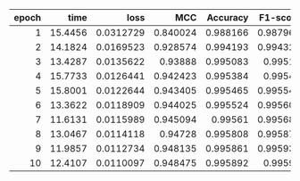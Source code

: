 |   epoch |    time |      loss |      MCC |   Accuracy |   F1-score |
|--------:|--------:|----------:|---------:|-----------:|-----------:|
|       1 | 15.4456 | 0.0312729 | 0.840024 |   0.988166 |   0.987969 |
|       2 | 14.1824 | 0.0169523 | 0.928574 |   0.994193 |   0.994329 |
|       3 | 13.4287 | 0.0135622 | 0.93888  |   0.995083 |   0.99518  |
|       4 | 15.7733 | 0.0126441 | 0.942423 |   0.995384 |   0.99547  |
|       5 | 15.8001 | 0.0122644 | 0.943405 |   0.995465 |   0.995548 |
|       6 | 13.3622 | 0.0118909 | 0.944025 |   0.995524 |   0.995603 |
|       7 | 11.6131 | 0.0115989 | 0.945094 |   0.99561  |   0.995687 |
|       8 | 13.0467 | 0.0114118 | 0.94728  |   0.995808 |   0.995875 |
|       9 | 11.9857 | 0.0112734 | 0.948135 |   0.995861 |   0.995931 |
|      10 | 12.4107 | 0.0110097 | 0.948475 |   0.995892 |   0.99596  |